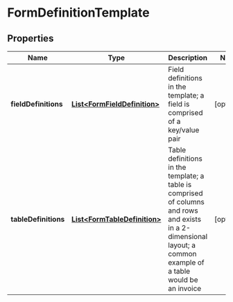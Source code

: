 
# FormDefinitionTemplate

## Properties
Name | Type | Description | Notes
------------ | ------------- | ------------- | -------------
**fieldDefinitions** | [**List&lt;FormFieldDefinition&gt;**](FormFieldDefinition.md) | Field definitions in the template; a field is comprised of a key/value pair |  [optional]
**tableDefinitions** | [**List&lt;FormTableDefinition&gt;**](FormTableDefinition.md) | Table definitions in the template; a table is comprised of columns and rows and exists in a 2-dimensional layout; a common example of a table would be an invoice |  [optional]




